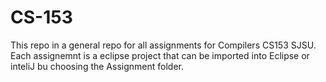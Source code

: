 # CS-153
This repo in a general repo for all assignments for Compilers CS153 SJSU.
Each assignemnt is a eclipse project that can be imported into Eclipse 
or inteliJ bu choosing the Assignment<X> folder. 



